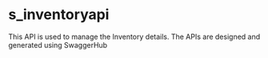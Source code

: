 # s_inventoryapi
This API is used to manage the Inventory details. The APIs are designed and generated using SwaggerHub
